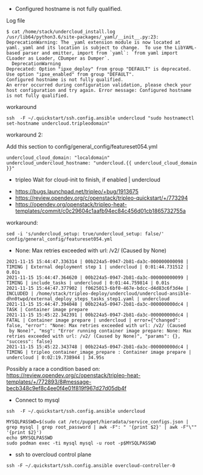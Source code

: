* Configured hostname is not fully qualified.

Log file

```
$ cat /home/stack/undercloud_install.log
/usr/lib64/python3.6/site-packages/_yaml/__init__.py:23: DeprecationWarning: The _yaml extension module is now located at yaml._yaml and its location is subject to change.  To use the LibYAML-based parser and emitter, import from `yaml`: `from yaml import CLoader as Loader, CDumper as Dumper`.
  DeprecationWarning
Deprecated: Option "ipxe_deploy" from group "DEFAULT" is deprecated. Use option "ipxe_enabled" from group "DEFAULT".
Configured hostname is not fully qualified.
An error occurred during configuration validation, please check your host configuration and try again. Error message: Configured hostname is not fully qualified.
```

workaround

```
ssh  -F ~/.quickstart/ssh.config.ansible undercloud "sudo hostnamectl set-hostname undercloud.tripleodomain"
```

workaround 2:

Add this section to config/general_config/featureset054.yml

```
undercloud_cloud_domain: "localdomain"
undercloud_undercloud_hostname: "undercloud.{{ undercloud_cloud_domain }}"
```

* tripleo Wait for cloud-init to finish, if enabled | undercloud

- https://bugs.launchpad.net/tripleo/+bug/1913675
- https://review.opendev.org/c/openstack/tripleo-quickstart/+/773294
- https://opendev.org/openstack/tripleo-heat-templates/commit/c0c29604c1aafb94ec84c456d01cb1865732755a

workaround:

```
sed -i 's/undercloud_setup: true/undercloud_setup: false/' config/general_config/featureset054.yml
```

* None: Max retries exceeded with url: /v2/ (Caused
 by None)

```
2021-11-15 15:44:47.336314 | 00b224a5-0947-2b81-da3c-000000000098 |     TIMING | External deployment step 1 | undercloud | 0:01:44.731512 | 0.01s
2021-11-15 15:44:47.364620 | 00b224a5-0947-2b81-da3c-000000000099 |     TIMING | include_tasks | undercloud | 0:01:44.759814 | 0.01s
2021-11-15 15:44:47.377902 | f0625013-6bf0-467e-bdcc-d4d83c6f3d4e |   INCLUDED | /home/stack/tripleo-deploy/undercloud/undercloud-ansible-dhn0twpd/external_deploy_steps_tasks_step1.yaml | undercloud
2021-11-15 15:44:47.394048 | 00b224a5-0947-2b81-da3c-000000000dc4 |       TASK | Container image prepare
2021-11-15 15:45:22.342391 | 00b224a5-0947-2b81-da3c-000000000dc4 |      FATAL | Container image prepare | undercloud | error={"changed": false, "error": "None: Max retries exceeded with url: /v2/ (Caused
 by None)", "msg": "Error running container image prepare: None: Max retries exceeded with url: /v2/ (Caused by None)", "params": {}, "success": false}
2021-11-15 15:45:22.343748 | 00b224a5-0947-2b81-da3c-000000000dc4 |     TIMING | tripleo_container_image_prepare : Container image prepare | undercloud | 0:02:19.738944 | 34.95s
```

Possibly a race a condition based on:
https://review.opendev.org/c/openstack/tripleo-heat-templates/+/772893/8#message-becb348c9ef8c4ee0f4e01f819f967d27d05db4f

* Connect to mysql

```
ssh  -F ~/.quickstart/ssh.config.ansible undercloud

MYSQLPASSWD=$(sudo cat /etc/puppet/hieradata/service_configs.json | grep mysql | grep root_password | awk -F": " '{print $2}' | awk -F"\"" '{print $2}')
echo $MYSQLPASSWD
sudo podman exec -ti mysql mysql -u root -p$MYSQLPASSWD
```

* ssh to overcloud control plane

```
ssh -F ~/.quickstart/ssh.config.ansible overcloud-controller-0
```
